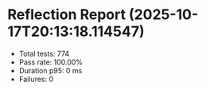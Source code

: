 # Reflection Report (2025-10-17T20:13:18.114547)

- Total tests: 774
- Pass rate: 100.00%
- Duration p95: 0 ms
- Failures: 0

